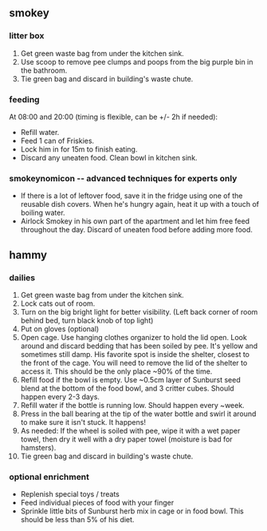 ## smokey

### litter box
1. Get green waste bag from under the kitchen sink.
2. Use scoop to remove pee clumps and poops from the big purple bin in the
   bathroom.
3. Tie green bag and discard in building's waste chute.

### feeding

At 08:00 and 20:00 (timing is flexible, can be +/- 2h if needed):

- Refill water.
- Feed 1 can of Friskies.
- Lock him in for 15m to finish eating.
- Discard any uneaten food. Clean bowl in kitchen sink.

### smokeynomicon -- advanced techniques for experts only
- If there is a lot of leftover food, save it in the fridge using one of the
  reusable dish covers. When he's hungry again, heat it up with a touch of
  boiling water.
- Airlock Smokey in his own part of the apartment and let him free feed
  throughout the day. Discard of uneaten food before adding more food.

## hammy

### dailies
1. Get green waste bag from under the kitchen sink.
2. Lock cats out of room.
3. Turn on the big bright light for better visibility. (Left back corner of
   room behind bed, turn black knob of top light)
4. Put on gloves (optional)
5. Open cage. Use hanging clothes organizer to hold the lid open. Look around
   and discard bedding that has been soiled by pee. It's yellow and sometimes
   still damp. His favorite spot is inside the shelter, closest to the front of
   the cage. You will need to remove the lid of the shelter to access it. This
   should be the only place ~90% of the time.
6. Refill food if the bowl is empty. Use ~0.5cm layer of Sunburst seed blend at
   the bottom of the food bowl, and 3 critter cubes. Should happen every 2-3
   days.
7. Refill water if the bottle is running low. Should happen every ~week.
8. Press in the ball bearing at the tip of the water bottle and swirl it around
   to make sure it isn't stuck. It happens!
9. As needed: If the wheel is soiled with pee, wipe it with a wet paper towel,
   then dry it well with a dry paper towel (moisture is bad for hamsters).
10. Tie green bag and discard in building's waste chute.

### optional enrichment
- Replenish special toys / treats
- Feed individual pieces of food with your finger
- Sprinkle little bits of Sunburst herb mix in cage or in food bowl. This
  should be less than 5% of his diet.
